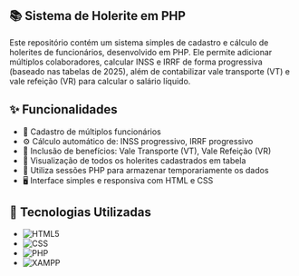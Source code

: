 ## 📚 Sistema de Holerite em PHP ##

Este repositório contém um sistema simples de cadastro e cálculo de holerites de funcionários, desenvolvido em PHP. Ele permite adicionar múltiplos colaboradores, calcular INSS e IRRF de forma progressiva (baseado nas tabelas de 2025), além de contabilizar vale transporte (VT) e vale refeição (VR) para calcular o salário líquido.

## ✨ Funcionalidades ##

- 📌 Cadastro de múltiplos funcionários
- ⚙️ Cálculo automático de: INSS progressivo, IRRF progressivo
- 🧾 Inclusão de benefícios: Vale Transporte (VT), Vale Refeição (VR)
- 📄 Visualização de todos os holerites cadastrados em tabela
- 💾 Utiliza sessões PHP para armazenar temporariamente os dados
- 🖥️ Interface simples e responsiva com HTML e CSS

## 🚀 Tecnologias Utilizadas

- ![HTML5](https://img.shields.io/badge/-HTML5-333333?style=flat&logo=HTML5)
- ![CSS](https://img.shields.io/badge/-CSS-333333?style=flat&logo=CSS3&logoColor=1572B6)
- ![PHP](https://img.shields.io/badge/-PHP-333333?style=flat&logo=php&logoColor=1572B6)
- ![XAMPP](https://img.shields.io/badge/-XAMPP-333333?style=flat&logo=xampp&logoColor)

